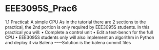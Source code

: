 # EEE3095S_Prac6
1.1 Practical: A simple CPU As in the tutorial there are 2 sections to the practical, the 2nd portion is only required by EEE3095S students. In this practical you will:
• Complete a control unit • Edit a test-bench for the full CPU
• EEE3095S students only will also implement an algorithm in Python and deploy it via Balena ----Solution is the balena commit files
